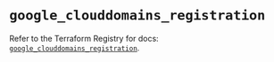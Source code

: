 # `google_clouddomains_registration`

Refer to the Terraform Registry for docs: [`google_clouddomains_registration`](https://registry.terraform.io/providers/hashicorp/google/6.49.3/docs/resources/clouddomains_registration).
